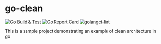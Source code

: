 # go-clean
[![Go Build & Test](https://github.com/pkritiotis/go-clean/actions/workflows/build-test.yml/badge.svg)](https://github.com/pkritiotis/go-clean/actions/workflows/build-test.yml)
[![Go Report Card](https://goreportcard.com/badge/github.com/pkritiotis/go-clean)](https://goreportcard.com/report/github.com/pkritiotis/go-clean)
[![golangci-lint](https://github.com/pkritiotis/go-clean/actions/workflows/lint.yml/badge.svg)](https://github.com/pkritiotis/go-clean/actions/workflows/lint.yml)

This is a sample project demonstrating an example of clean architecture in go
